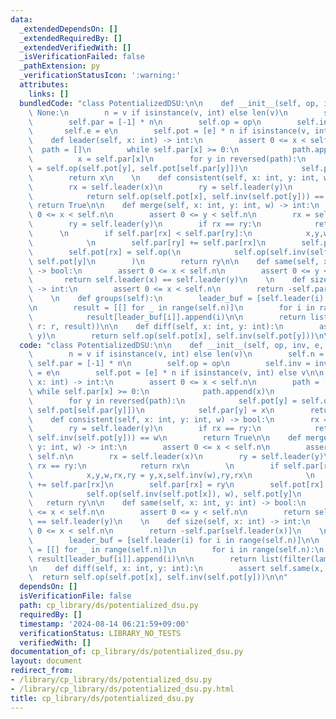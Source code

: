 ```yaml
---
data:
  _extendedDependsOn: []
  _extendedRequiredBy: []
  _extendedVerifiedWith: []
  _isVerificationFailed: false
  _pathExtension: py
  _verificationStatusIcon: ':warning:'
  attributes:
    links: []
  bundledCode: "class PotentializedDSU:\n\n    def __init__(self, op, inv, e, v) ->\
    \ None:\n        n = v if isinstance(v, int) else len(v)\n        self.n = n\n\
    \        self.par = [-1] * n\n        self.op = op\n        self.inv = inv\n \
    \       self.e = e\n        self.pot = [e] * n if isinstance(v, int) else v\n\n\
    \    def leader(self, x: int) -> int:\n        assert 0 <= x < self.n\n      \
    \  path = []\n        while self.par[x] >= 0:\n            path.append(x)\n  \
    \          x = self.par[x]\n        for y in reversed(path):\n            self.pot[y]\
    \ = self.op(self.pot[y], self.pot[self.par[y]])\n            self.par[y] = x\n\
    \        return x\n    \n    def consistent(self, x: int, y: int, w) -> bool:\n\
    \        rx = self.leader(x)\n        ry = self.leader(y)\n        if rx == ry:\n\
    \            return self.op(self.pot[x], self.inv(self.pot[y])) == w\n       \
    \ return True\n\n    def merge(self, x: int, y: int, w) -> int:\n        assert\
    \ 0 <= x < self.n\n        assert 0 <= y < self.n\n        rx = self.leader(x)\n\
    \        ry = self.leader(y)\n        if rx == ry:\n            return rx\n  \
    \      \n        if self.par[rx] < self.par[ry]:\n            x,y,w,rx,ry = y,x,self.inv(w),ry,rx\n\
    \            \n        self.par[ry] += self.par[rx]\n        self.par[rx] = ry\n\
    \        self.pot[rx] = self.op(\n            self.op(self.inv(self.pot[x]), w),\
    \ self.pot[y]\n        )\n        return ry\n\n    def same(self, x: int, y: int)\
    \ -> bool:\n        assert 0 <= x < self.n\n        assert 0 <= y < self.n\n \
    \       return self.leader(x) == self.leader(y)\n    \n    def size(self, x: int)\
    \ -> int:\n        assert 0 <= x < self.n\n        return -self.par[self.leader(x)]\n\
    \    \n    def groups(self):\n        leader_buf = [self.leader(i) for i in range(self.n)]\n\
    \n        result = [[] for _ in range(self.n)]\n        for i in range(self.n):\n\
    \            result[leader_buf[i]].append(i)\n\n        return list(filter(lambda\
    \ r: r, result))\n\n    def diff(self, x: int, y: int):\n        assert self.same(x,\
    \ y)\n        return self.op(self.pot[x], self.inv(self.pot[y]))\n\n"
  code: "class PotentializedDSU:\n\n    def __init__(self, op, inv, e, v) -> None:\n\
    \        n = v if isinstance(v, int) else len(v)\n        self.n = n\n       \
    \ self.par = [-1] * n\n        self.op = op\n        self.inv = inv\n        self.e\
    \ = e\n        self.pot = [e] * n if isinstance(v, int) else v\n\n    def leader(self,\
    \ x: int) -> int:\n        assert 0 <= x < self.n\n        path = []\n       \
    \ while self.par[x] >= 0:\n            path.append(x)\n            x = self.par[x]\n\
    \        for y in reversed(path):\n            self.pot[y] = self.op(self.pot[y],\
    \ self.pot[self.par[y]])\n            self.par[y] = x\n        return x\n    \n\
    \    def consistent(self, x: int, y: int, w) -> bool:\n        rx = self.leader(x)\n\
    \        ry = self.leader(y)\n        if rx == ry:\n            return self.op(self.pot[x],\
    \ self.inv(self.pot[y])) == w\n        return True\n\n    def merge(self, x: int,\
    \ y: int, w) -> int:\n        assert 0 <= x < self.n\n        assert 0 <= y <\
    \ self.n\n        rx = self.leader(x)\n        ry = self.leader(y)\n        if\
    \ rx == ry:\n            return rx\n        \n        if self.par[rx] < self.par[ry]:\n\
    \            x,y,w,rx,ry = y,x,self.inv(w),ry,rx\n            \n        self.par[ry]\
    \ += self.par[rx]\n        self.par[rx] = ry\n        self.pot[rx] = self.op(\n\
    \            self.op(self.inv(self.pot[x]), w), self.pot[y]\n        )\n     \
    \   return ry\n\n    def same(self, x: int, y: int) -> bool:\n        assert 0\
    \ <= x < self.n\n        assert 0 <= y < self.n\n        return self.leader(x)\
    \ == self.leader(y)\n    \n    def size(self, x: int) -> int:\n        assert\
    \ 0 <= x < self.n\n        return -self.par[self.leader(x)]\n    \n    def groups(self):\n\
    \        leader_buf = [self.leader(i) for i in range(self.n)]\n\n        result\
    \ = [[] for _ in range(self.n)]\n        for i in range(self.n):\n           \
    \ result[leader_buf[i]].append(i)\n\n        return list(filter(lambda r: r, result))\n\
    \n    def diff(self, x: int, y: int):\n        assert self.same(x, y)\n      \
    \  return self.op(self.pot[x], self.inv(self.pot[y]))\n\n"
  dependsOn: []
  isVerificationFile: false
  path: cp_library/ds/potentialized_dsu.py
  requiredBy: []
  timestamp: '2024-08-14 06:21:59+09:00'
  verificationStatus: LIBRARY_NO_TESTS
  verifiedWith: []
documentation_of: cp_library/ds/potentialized_dsu.py
layout: document
redirect_from:
- /library/cp_library/ds/potentialized_dsu.py
- /library/cp_library/ds/potentialized_dsu.py.html
title: cp_library/ds/potentialized_dsu.py
---
```

